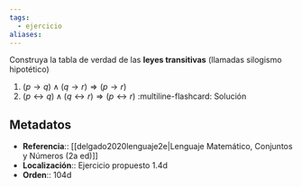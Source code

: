```yaml
---
tags:
  - ejercicio
aliases:
---
```

Construya la tabla de verdad de las **leyes transitivas** (llamadas silogismo hipotético)
1. $(p \rightarrow q) \land (q \rightarrow r) \Longrightarrow (p \rightarrow r)$
2. $(p \leftrightarrow q) \land (q \leftrightarrow r) \Longrightarrow (p \leftrightarrow r)$
:multiline-flashcard:
Solución

## Metadatos
- **Referencia**:: [[delgado2020lenguaje2e|Lenguaje Matemático, Conjuntos y Números (2a ed)]]
- **Localización**:: Ejercicio propuesto 1.4d
- **Orden**:: 104d
